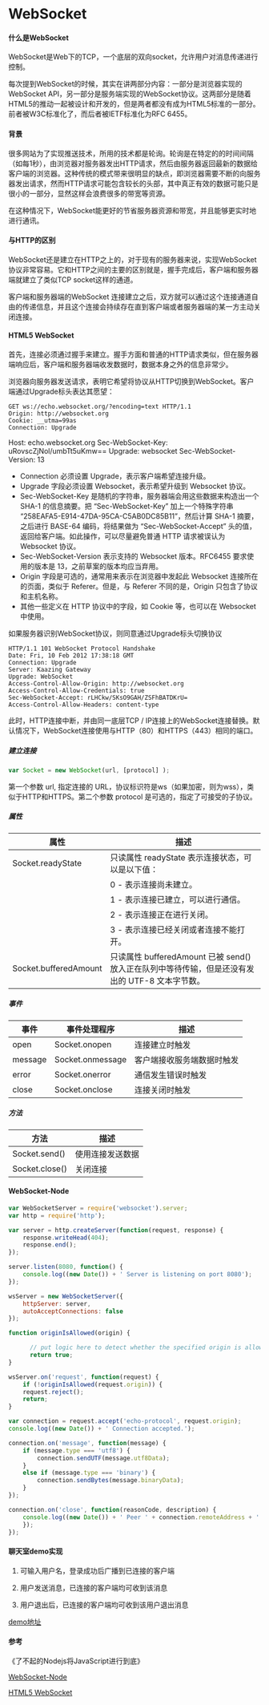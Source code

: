 # WebSocket

#### 什么是WebSocket

WebSocket是Web下的TCP，一个底层的双向socket，允许用户对消息传递进行控制。

每次提到WebSocket的时候，其实在讲两部分内容：一部分是浏览器实现的WebSocket API，另一部分是服务端实现的WebSocket协议。这两部分是随着HTML5的推动一起被设计和开发的，但是两者都没有成为HTML5标准的一部分。前者被W3C标准化了，而后者被IETF标准化为RFC 6455。

#### 背景

很多网站为了实现推送技术，所用的技术都是轮询。轮询是在特定的的时间间隔（如每1秒），由浏览器对服务器发出HTTP请求，然后由服务器返回最新的数据给客户端的浏览器。这种传统的模式带来很明显的缺点，即浏览器需要不断的向服务器发出请求，然而HTTP请求可能包含较长的头部，其中真正有效的数据可能只是很小的一部分，显然这样会浪费很多的带宽等资源。

在这种情况下，WebSocket能更好的节省服务器资源和带宽，并且能够更实时地进行通讯。

#### 与HTTP的区别

WebSocket还是建立在HTTP之上的，对于现有的服务器来说，实现WebSocket协议非常容易。它和HTTP之间的主要的区别就是，握手完成后，客户端和服务器端就建立了类似TCP socket这样的通道。

客户端和服务器端的WebSocket 连接建立之后，双方就可以通过这个连接通道自由的传递信息，并且这个连接会持续存在直到客户端或者服务器端的某一方主动关闭连接。

#### HTML5 WebSocket

首先，连接必须通过握手来建立。握手方面和普通的HTTP请求类似，但在服务器端响应后，客户端和服务器端收发数据时，数据本身之外的信息非常少。

浏览器向服务器发送请求，表明它希望将协议从HTTP切换到WebSocket。客户端通过Upgrade标头表达其愿望：

    GET ws://echo.websocket.org/?encoding=text HTTP/1.1
    Origin: http://websocket.org
    Cookie: __utma=99as
    Connection: Upgrade
Host: echo.websocket.org
Sec-WebSocket-Key: uRovscZjNol/umbTt5uKmw==
Upgrade: websocket
Sec-WebSocket-Version: 13

- Connection 必须设置 Upgrade，表示客户端希望连接升级。
- Upgrade 字段必须设置 Websocket，表示希望升级到 Websocket 协议。
- Sec-WebSocket-Key 是随机的字符串，服务器端会用这些数据来构造出一个 SHA-1 的信息摘要。把 “Sec-WebSocket-Key” 加上一个特殊字符串 “258EAFA5-E914-47DA-95CA-C5AB0DC85B11”，然后计算 SHA-1 摘要，之后进行 BASE-64 编码，将结果做为 “Sec-WebSocket-Accept” 头的值，返回给客户端。如此操作，可以尽量避免普通 HTTP 请求被误认为 Websocket 协议。
- Sec-WebSocket-Version 表示支持的 Websocket 版本。RFC6455 要求使用的版本是 13，之前草案的版本均应当弃用。
- Origin 字段是可选的，通常用来表示在浏览器中发起此 Websocket 连接所在的页面，类似于 Referer。但是，与 Referer 不同的是，Origin 只包含了协议和主机名称。
- 其他一些定义在 HTTP 协议中的字段，如 Cookie 等，也可以在 Websocket 中使用。

如果服务器识别WebSocket协议，则同意通过Upgrade标头切换协议

    HTTP/1.1 101 WebSocket Protocol Handshake
    Date: Fri, 10 Feb 2012 17:38:18 GMT
    Connection: Upgrade
    Server: Kaazing Gateway
    Upgrade: WebSocket
    Access-Control-Allow-Origin: http://websocket.org
    Access-Control-Allow-Credentials: true
    Sec-WebSocket-Accept: rLHCkw/SKsO9GAH/ZSFhBATDKrU=
    Access-Control-Allow-Headers: content-type

此时，HTTP连接中断，并由同一底层TCP / IP连接上的WebSocket连接替换。默认情况下，WebSocket连接使用与HTTP（80）和HTTPS（443）相同的端口。

##### 建立连接

```javascript
var Socket = new WebSocket(url, [protocol] );
```

第一个参数 url, 指定连接的 URL，协议标识符是ws（如果加密，则为wss），类似于HTTP和HTTPS。第二个参数 protocol 是可选的，指定了可接受的子协议。

##### 属性

| 属性                    | 描述                                                              |
| --------------------- | --------------------------------------------------------------- |
| Socket.readyState     | 只读属性 readyState 表示连接状态，可以是以下值：                                  |
|                       | 0 - 表示连接尚未建立。                                                   |
|                       | 1 - 表示连接已建立，可以进行通信。                                             |
|                       | 2 - 表示连接正在进行关闭。                                                 |
|                       | 3 - 表示连接已经关闭或者连接不能打开。                                           |
| Socket.bufferedAmount | 只读属性 bufferedAmount 已被 send() 放入正在队列中等待传输，但是还没有发出的 UTF-8 文本字节数。 |

##### 事件

| 事件      | 事件处理程序           | 描述            |
| ------- | ---------------- | ------------- |
| open    | Socket.onopen    | 连接建立时触发       |
| message | Socket.onmessage | 客户端接收服务端数据时触发 |
| error   | Socket.onerror   | 通信发生错误时触发     |
| close   | Socket.onclose   | 连接关闭时触发       |

##### 方法

| 方法             | 描述       |
| -------------- | -------- |
| Socket.send()  | 使用连接发送数据 |
| Socket.close() | 关闭连接     |

#### WebSocket-Node

```javascript
var WebSocketServer = require('websocket').server;
var http = require('http');

var server = http.createServer(function(request, response) {
    response.writeHead(404);
    response.end();
});

server.listen(8080, function() {
    console.log((new Date()) + ' Server is listening on port 8080');
});

wsServer = new WebSocketServer({
    httpServer: server,
    autoAcceptConnections: false
});

function originIsAllowed(origin) {

      // put logic here to detect whether the specified origin is allowed.
      return true;
}

wsServer.on('request', function(request) {
    if (!originIsAllowed(request.origin)) {
    request.reject();
    return;
}

var connection = request.accept('echo-protocol', request.origin);
console.log((new Date()) + ' Connection accepted.');

connection.on('message', function(message) {
    if (message.type === 'utf8') {
        connection.sendUTF(message.utf8Data);
    }
    else if (message.type === 'binary') {
        connection.sendBytes(message.binaryData);
    }
});

connection.on('close', function(reasonCode, description) {
    console.log((new Date()) + ' Peer ' + connection.remoteAddress + ' disconnected.');
    });
});
```

#### 聊天室demo实现

1. 可输入用户名，登录成功后广播到已连接的客户端

2. 用户发送消息，已连接的客户端均可收到该消息

3. 用户退出后，已连接的客户端均可收到该用户退出消息

[demo地址](http://192.168.1.161:8080"demo地址")

#### 参考

《了不起的Nodejs将JavaScript进行到底》

[WebSocket-Node](https://github.com/theturtle32/WebSocket-Node/ "WebSocket-Node")

[HTML5 WebSocket](http://websocket.org/echo.html "HTML5 WebSocket")
